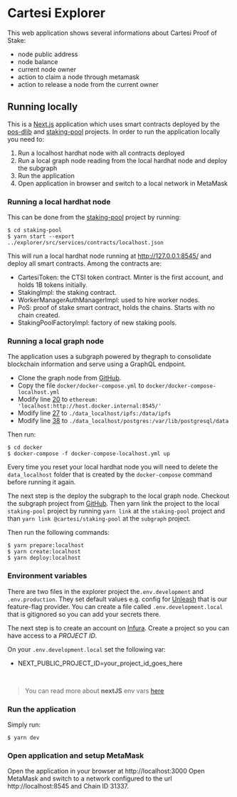 # Cartesi Explorer

This web application shows several informations about Cartesi Proof of Stake:

-   node public address
-   node balance
-   current node owner
-   action to claim a node through metamask
-   action to release a node from the current owner

## Running locally

This is a [Next.js](https://nextjs.org) application which uses smart contracts deployed by the [pos-dlib](https://github.com/cartesi/pos-dlib) and [staking-pool](https://github.com/cartesi/staking-pool) projects.
In order to run the application locally you need to:

1. Run a localhost hardhat node with all contracts deployed
2. Run a local graph node reading from the local hardhat node and deploy the subgraph
3. Run the application
4. Open application in browser and switch to a local network in MetaMask

### Running a local hardhat node

This can be done from the [staking-pool](https://github.com/cartesi/staking-pool) project by running:

```
$ cd staking-pool
$ yarn start --export ../explorer/src/services/contracts/localhost.json
```

This will run a local hardhat node running at http://127.0.0.1:8545/ and deploy all smart contracts.
Among the contracts are:

-   CartesiToken: the CTSI token contract. Minter is the first account, and holds 1B tokens initially.
-   StakingImpl: the staking contract.
-   WorkerManagerAuthManagerImpl: used to hire worker nodes.
-   PoS: proof of stake smart contract, holds the chains. Starts with no chain created.
-   StakingPoolFactoryImpl: factory of new staking pools.

### Running a local graph node

The application uses a subgraph powered by thegraph to consolidate blockchain information and serve using a GraphQL endpoint.

-   Clone the graph node from [GitHub](git@github.com:graphprotocol/graph-node.git).
-   Copy the file `docker/docker-compose.yml` to `docker/docker-compose-localhost.yml`
-   Modify line [20](https://github.com/graphprotocol/graph-node/blob/9e2e5e6a15406c312b686cb1d00b198ac7e45445/docker/docker-compose.yml#L20) to `ethereum: 'localhost:http://host.docker.internal:8545/'`
-   Modify line [27](https://github.com/graphprotocol/graph-node/blob/9e2e5e6a15406c312b686cb1d00b198ac7e45445/docker/docker-compose.yml#L27) to `./data_localhost/ipfs:/data/ipfs`
-   Modify line [38](https://github.com/graphprotocol/graph-node/blob/9e2e5e6a15406c312b686cb1d00b198ac7e45445/docker/docker-compose.yml#L38) to `./data_localhost/postgres:/var/lib/postgresql/data`

Then run:

```
$ cd docker
$ docker-compose -f docker-compose-localhost.yml up
```

Every time you reset your local hardhat node you will need to delete the `data_localhost` folder that is created by the `docker-compose` command before running it again.

The next step is the deploy the subgraph to the local graph node.
Checkout the subgraph project from [GitHub](https://github.com/cartesi-corp/subgraph).
Then yarn link the project to the local `staking-pool` project by running `yarn link` at the `staking-pool` project and than `yarn link @cartesi/staking-pool` at the `subgraph` project.

Then run the following commands:

```
$ yarn prepare:localhost
$ yarn create:localhost
$ yarn deploy:localhost
```

### Environment variables

There are two files in the explorer project the`.env.development` and `.env.production`. They set default values e.g. config for [Unleash](https://www.getunleash.io/) that is our feature-flag provider. You can create a file called `.env.development.local` that is gitignored so you can add your secrets there.

The next step is to create an account on [Infura](https://infura.io/). Create a project so you can have access to a _PROJECT ID_.

On your `.env.development.local` set the following var:

-   NEXT_PUBLIC_PROJECT_ID=your_project_id_goes_here

<br>

> You can read more about **nextJS** env vars [here](https://nextjs.org/docs/basic-features/environment-variables)

### Run the application

Simply run:

```
$ yarn dev
```

### Open application and setup MetaMask

Open the application in your browser at http://localhost:3000
Open MetaMask and switch to a network configured to the url http://localhost:8545 and Chain ID 31337.
